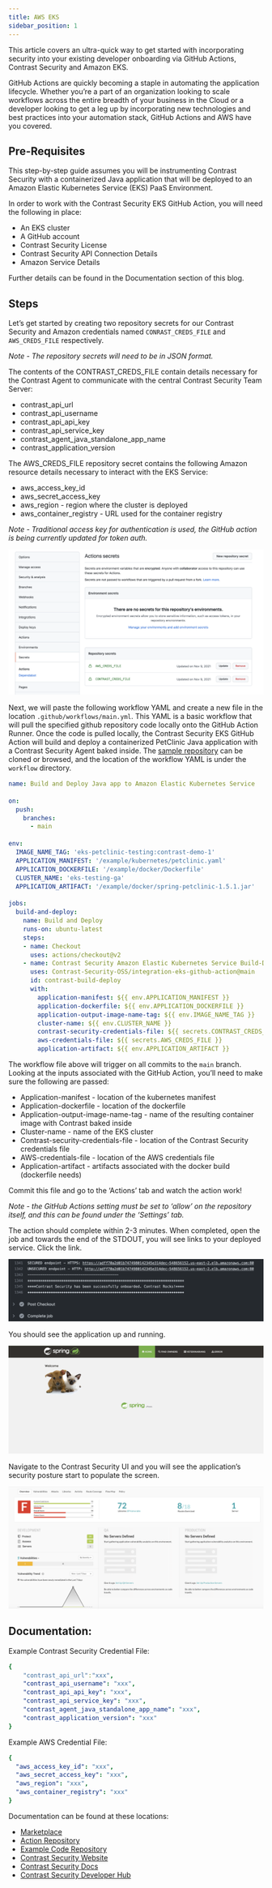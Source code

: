 ```yaml
---
title: AWS EKS
sidebar_position: 1
---
```


This article covers an ultra-quick way to get started with incorporating security into your existing developer onboarding via GitHub Actions, Contrast Security and Amazon EKS.

GitHub Actions are quickly becoming a staple in automating the application lifecycle. Whether you’re a part of an organization looking to scale workflows across the entire breadth of your business in the Cloud or a developer looking to get a leg up by incorporating new technologies and best practices into your automation stack, GitHub Actions and AWS have you covered.

## Pre-Requisites
This step-by-step guide assumes you will be instrumenting Contrast Security with a containerized Java application that will be deployed to an Amazon Elastic Kubernetes Service (EKS) PaaS Environment.

In order to work with the Contrast Security EKS GitHub Action, you will need the following in place:

 * An EKS cluster
 * A GitHub account
 * Contrast Security License
 * Contrast Security API Connection Details
 * Amazon Service Details

Further details can be found in the Documentation section of this blog.

## Steps
Let’s get started by creating two repository secrets for our Contrast Security and Amazon credentials named `CONRAST_CREDS_FILE` and `AWS_CREDS_FILE` respectively.

_Note - The repository secrets will need to be in JSON format._

The contents of the CONTRAST_CREDS_FILE contain details necessary for the Contrast Agent to communicate with the central Contrast Security Team Server:

 * contrast_api_url
 * contrast_api_username
 * contrast_api_api_key
 * contrast_api_service_key
 * contrast_agent_java_standalone_app_name
 * contrast_application_version

The AWS_CREDS_FILE repository secret contains the following Amazon resource details necessary to interact with the EKS Service:

 * aws_access_key_id
 * aws_secret_access_key
 * aws_region - region where the cluster is deployed
 * aws_container_registry - URL used for the container registry

_Note - Traditional access key for authentication is used, the GitHub action is being currently updated for token auth._

![EKS Secrets](aws-ga-secrets.png)

Next, we will paste the following workflow YAML and create a new file in the location `.github/workflows/main.yml`. This YAML is a basic workflow that will pull the specified github repository code locally onto the GitHub Action Runner. Once the code is pulled locally, the Contrast Security EKS GitHub Action will build and deploy a containerized PetClinic Java application with a Contrast Security Agent baked inside. The [sample repository](https://github.com/admiralappsec/eks-github-actions-demo) can be cloned or browsed, and the location of the workflow YAML is under the `workflow` directory.

```yaml
name: Build and Deploy Java app to Amazon Elastic Kubernetes Service

on:
  push:
    branches:
      - main

env:
  IMAGE_NAME_TAG: 'eks-petclinic-testing:contrast-demo-1'
  APPLICATION_MANIFEST: '/example/kubernetes/petclinic.yaml'
  APPLICATION_DOCKERFILE: '/example/docker/Dockerfile'
  CLUSTER_NAME: 'eks-testing-ga'
  APPLICATION_ARTIFACT: '/example/docker/spring-petclinic-1.5.1.jar'

jobs:
  build-and-deploy:
    name: Build and Deploy
    runs-on: ubuntu-latest
    steps:
    - name: Checkout
      uses: actions/checkout@v2
    - name: Contrast Security Amazon Elastic Kubernetes Service Build-Deploy
      uses: Contrast-Security-OSS/integration-eks-github-action@main
      id: contrast-build-deploy
      with:
        application-manifest: ${{ env.APPLICATION_MANIFEST }}
        application-dockerfile: ${{ env.APPLICATION_DOCKERFILE }}
        application-output-image-name-tag: ${{ env.IMAGE_NAME_TAG }}
        cluster-name: ${{ env.CLUSTER_NAME }}
        contrast-security-credentials-file: ${{ secrets.CONTRAST_CREDS_FILE }}
        aws-credentials-file: ${{ secrets.AWS_CREDS_FILE }}
        application-artifact: ${{ env.APPLICATION_ARTIFACT }}
```

The workflow file above will trigger on all commits to the `main` branch. Looking at the inputs associated with the GitHub Action, you’ll need to make sure the following are passed:

 * Application-manifest - location of the kubernetes manifest
 * Application-dockerfile - location of the dockerfile
 * Application-output-image-name-tag - name of the resulting container image with Contrast baked inside
 * Cluster-name - name of the EKS cluster
 * Contrast-security-credentials-file - location of the Contrast Security credentials file
 * AWS-credentials-file - location of the AWS credentials file
 * Application-artifact - artifacts associated with the docker build (dockerfile needs)

Commit this file and go to the ‘Actions’ tab and watch the action work!

_Note - the GitHub Actions setting must be set to ‘allow’ on the repository itself, and this can be found under the ‘Settings’ tab._

The action should complete within 2-3 minutes. When completed, open the job and towards the end of the STDOUT, you will see links to your deployed service. Click the link.

![EKS Log](aws-ga-log-output.png)

You should see the application up and running.

![App Running](spring-boot-petclinic-landing-page.png)

Navigate to the Contrast Security UI and you will see the application’s security posture start to populate the screen.

![EKS Secrets](contast-ui-f-screen-shot.png)

## Documentation:

Example Contrast Security Credential File:

```yaml
{
    "contrast_api_url":"xxx",
    "contrast_api_username": "xxx",
    "contrast_api_api_key": "xxx",
    "contrast_api_service_key": "xxx",
    "contrast_agent_java_standalone_app_name": "xxx",
    "contrast_application_version": "xxx"
}
```

Example AWS Credential File:

```yaml
{
  "aws_access_key_id": "xxx",
  "aws_secret_access_key": "xxx",
  "aws_region": "xxx",
  "aws_container_registry": "xxx"
}
```

Documentation can be found at these locations:

 * [Marketplace](https://github.com/marketplace/actions/contrast-security-eks-build-deploy)
 * [Action Repository](https://github.com/Contrast-Security-OSS/integration-eks-github-action)
 * [Example Code Repository](https://github.com/admiralappsec/eks-github-actions-demo)
 * [Contrast Security Website](https://contrastsecurity.com/)
 * [Contrast Security Docs](https://docs.contrastsecurity.com/?lang=en)
 * [Contrast Security Developer Hub](https://developer.contrastsecurity.com/)